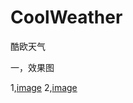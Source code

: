# CoolWeather
酷欧天气

一，效果图

1,[image](https://github.com/FengGZ2016/CoolWeather/blob/master/resultPic/1.jpg)
2,[image](https://github.com/FengGZ2016/CoolWeather/blob/master/resultPic/2.jpg)